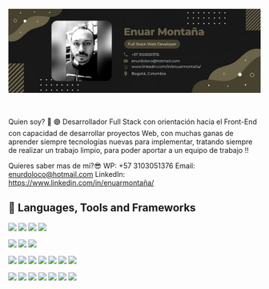 <img src="Images/Enuar.jpg" alt='banner'></img>

<br/>

Quien soy? 👀
🟣 Desarrollador Full Stack con orientación hacia el Front-End con capacidad de desarrollar proyectos Web, con muchas ganas de aprender siempre tecnologías nuevas para implementar, tratando siempre de realizar un trabajo limpio, para poder aportar a un equipo de trabajo !!

Quieres saber mas de mi?😎
WP: +57 3103051376
Email: enurdoloco@hotmail.com
LinkedIn: https://www.linkedin.com/in/enuarmontaña/

## 💼 Languages, Tools and Frameworks
<p>
  <img src="https://img.shields.io/badge/HTML5-E34F26?style=for-the-badge&logo=html5&logoColor=white" />
  <img src="https://img.shields.io/badge/CSS3-1572B6?style=for-the-badge&logo=css3&logoColor=white" />
  <img src="https://img.shields.io/badge/JavaScript-323330?style=for-the-badge&logo=javascript&logoColor=F7DF1E" />
  <img src="https://img.shields.io/badge/TypeScript-007ACC?style=for-the-badge&logo=typescript&logoColor=white" />
</p>
<p>
  <img src="https://img.shields.io/badge/Visual_Studio_Code-0078D4?style=for-the-badge&logo=visual%20studio%20code&logoColor=white" />
  <img src="https://img.shields.io/badge/Visual_Studio-5C2D91?style=for-the-badge&logo=visual%20studio&logoColor=white" />
  <img src="https://img.shields.io/badge/sublime_text-%23575757.svg?&style=for-the-badge&logo=sublime-text&logoColor=important" />
</p>
<p>
  <img src="https://img.shields.io/badge/MySQL-00000F?style=for-the-badge&logo=mysql&logoColor=white" />
  <img src="https://img.shields.io/badge/PostgreSQL-316192?style=for-the-badge&logo=postgresql&logoColor=white" />
  <img src="https://img.shields.io/badge/SQLite-07405E?style=for-the-badge&logo=sqlite&logoColor=white" />
  <img src="https://img.shields.io/badge/Express-00000F?style=for-the-badge&logo=express&logoColor=white" />
  <img src="https://img.shields.io/badge/Postman-E34F26?style=for-the-badge&logo=postman&logoColor=white" />
  <img src="https://img.shields.io/badge/GCP-339933?style=for-the-badge&logo=gcp&logoColor=white" />
  <img src="https://img.shields.io/badge/Heroku-563D7C?style=for-the-badge&logo=heroku&logoColor=white" />
</p>
<p>
  <img src="https://img.shields.io/badge/React-20232A?style=for-the-badge&logo=react&logoColor=61DAFB" />
  <img src="https://img.shields.io/badge/Node.js-339933?style=for-the-badge&logo=nodedotjs&logoColor=white" />
  <img src="https://img.shields.io/badge/Bootstrap-563D7C?style=for-the-badge&logo=bootstrap&logoColor=white" />
  <img src="https://img.shields.io/badge/React_Native-20232A?style=for-the-badge&logo=react&logoColor=61DAFB" />
  <img src="https://img.shields.io/badge/Webpack-563D7C?style=for-the-badge&logo=webpack&logoColor=white" />
  <img src="https://img.shields.io/badge/Babel-563D7C?style=for-the-badge&logo=babel&logoColor=white" />
  <img src="https://img.shields.io/badge/Vercel-1572B6?style=for-the-badge&logo=vercel&logoColor=white" />
</p>
